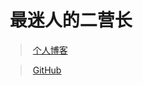 
#  最迷人的二营长
> [个人博客](https://blog.csdn.net/m0_37965018) 

> [GitHub](https://github.com/Corefo/ "github")
